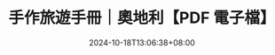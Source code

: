 ---
title: '手作旅遊手冊｜奧地利【PDF 電子檔】'
date: '2024-10-18T13:06:38+08:00'
description: '「旅行結束後，你能夠帶走的是什麼？」如果每次旅行，都能獲得一個獨一無二的實體收藏品，那該有多令人難忘？出台灣的旅遊手冊就此誕生了。'
tags: [旅遊手冊]
cover: 'https://public-files.gumroad.com/ktnqreqi0itidt8kdwh3ozsp7xq0'
external_url: 'https://exittaiwan.gumroad.com/l/travel-brochure-austria'
layout: 'shop'
featured: true
---